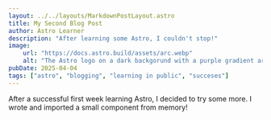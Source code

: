 ```yaml
---
layout: ../../layouts/MarkdownPostLayout.astro
title: My Second Blog Post
author: Astro Learner
description: "After learning some Astro, I couldn't stop!"
image:
    url: "https://docs.astro.build/assets/arc.webp"
    alt: "The Astro logo on a dark backgorund with a purple gradient arc."
pubDate: 2025-04-04
tags: ["astro", "blogging", "learning in public", "succeses"]
---
```

After a successful first week learning Astro, I decided to try some more. I wrote and imported a small component from memory!
